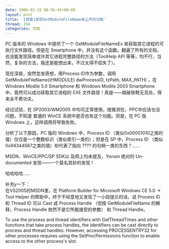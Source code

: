 ```yaml
---
date: 2006-03-18 08:56:43+00:00
layout: post
title: '[惊喜]发现GetModuleFileName未公开的功能'
thread: 194
categories: 文档
---
```


PC 版本的 Windows 中提供了一个 GetModuleFileNameEx 来获取其它进程的可执行文件路径。但是在 Smartphone 中，并没有这个函数。翻遍了所有的文档，也没能发现简单或许其它进程完整路径的方法（ToolHelp API 等等，均不行，当然，复杂的方法，我还是能想出来，不过太得不偿失了）。  
  
现在深夜，突然忽发奇想，用Process ID作为参数，调用 GetModuleFileName((HMODULE) dwProcessID, tzPath, MAX_PATH) ，在 Windows Modile 5.0 Smartphone 和 Windows Modile 2003 Smartphone 中，竟然可以成功获取其它进程的 EXE 文件路径！真是——踏破铁鞋无觅处，得来全不费功夫。  
  
经过试验，在 SP2003/WM2005 中均可正常使用，按推测在，PPC中应该也没问题，不知道 普通的 WinCE 系统中是否也有这个功能。但是，在 PC 版 Windows 上，这样调用将导致失败。  
  
分析了以下原因，PC 版的 Windows 中，Process ID （类似0x00001010之类的值）仅仅是一个整数标识（类似索引一类的）；但是在 SP 中，Process ID （类似0x94344567之类的值）却代表了指向 ???? 的句柄一类的东西？……  
  
MSDN、WinCE/PPC/SP SDK以 及网上均未提及，Yonsm 绝对的 Un-documented 发现——一个莫名其妙的发现！  
  
哈哈哈哈……  
  
补充y一下：  
在VS2005的MSDN里，在 Platform Builder for Microsoft Windows CE 5.0 -> Tool Helper 的帮助中，终于不经意地又发现了一小段提示的话，说 Process ID 和 Thread ID 可以 Cast 成 Process Handle （但按 GetModuleFileName 的解释，Process Handle 依然不是它所能接受的参数） 和 Thread Handle。  
  
To use the process and thread identifiers with GetThreadTimes and other functions that take process handles, the identifiers can be cast directly to process and thread handles. However, accessing PROCESSENTRY32 for other processes requires using the SetProcPermissions function to enable access to the other process's slot.
